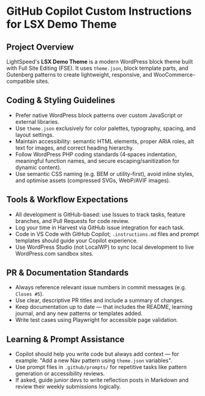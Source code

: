 # GitHub Copilot Custom Instructions for LSX Demo Theme

## Project Overview
LightSpeed's **LSX Demo Theme** is a modern WordPress block theme built with Full Site Editing (FSE). It uses `theme.json`, block template parts, and Gutenberg patterns to create lightweight, responsive, and WooCommerce-compatible sites.

## Coding & Styling Guidelines
- Prefer native WordPress block patterns over custom JavaScript or external libraries.
- Use `theme.json` exclusively for color palettes, typography, spacing, and layout settings.
- Maintain accessibility: semantic HTML elements, proper ARIA roles, alt text for images, and correct heading hierarchy.
- Follow WordPress PHP coding standards (4‑spaces indentation, meaningful function names, and secure escaping/sanitization for dynamic content).
- Use semantic CSS naming (e.g. BEM or utility-first), avoid inline styles, and optimise assets (compressed SVGs, WebP/AVIF images).

## Tools & Workflow Expectations
- All development is GitHub-based: use Issues to track tasks, feature branches, and Pull Requests for code review.
- Log your time in Harvest via GitHub issue integration for each task.
- Code in VS Code with GitHub Copilot; `.instructions.md` files and prompt templates should guide your Copilot experience.
- Use WordPress Studio (not LocalWP) to sync local development to live WordPress.com sandbox sites.

## PR & Documentation Standards
- Always reference relevant issue numbers in commit messages (e.g. `Closes #5`).
- Use clear, descriptive PR titles and include a summary of changes.
- Keep documentation up to date — that includes the README, learning journal, and any new patterns or templates added.
- Write test cases using Playwright for accessible page validation.

## Learning & Prompt Assistance
- Copilot should help you write code but always add context — for example: "Add a new Nav pattern using `theme.json` variables".
- Use prompt files in `.github/prompts/` for repetitive tasks like pattern generation or accessibility reviews.
- If asked, guide junior devs to write reflection posts in Markdown and review their weekly submissions logically.
